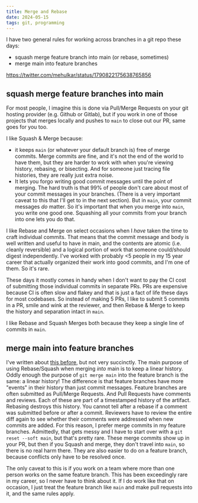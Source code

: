 ```yaml
---
title: Merge and Rebase
date: 2024-05-15
tags: git, programming
---
```


I have two general rules for working across branches in a git repo these days:

- squash merge feature branch into main (or rebase, sometimes)
- merge main into feature branches

https://twitter.com/mehulkar/status/1790822175638765856

## squash merge feature branches into main

For most people, I imagine this is done via Pull/Merge Requests on your git
hosting provider (e.g. Github or Gitlab), but if you work in one of those
projects that merges locally and pushes to `main` to close out our PR, same goes
for you too.

I like Squash & Merge because:

- it keeps `main` (or whatever your default branch is) free of merge commits.
  Merge commits are fine, and it's not the end of the world to have them, but
  they are harder to work with when you're viewing history, rebasing, or
  bisecting. And for someone just tracing file histories, they are really just
  extra noise.
- It lets you forgo writing good commit messages until the point of merging. The
  hard truth is that 99% of people don't care about most of your commit messages
  in your branches. (There is a very important caveat to this that I'll get to
  in the next section). But in `main`, your commit messages _do_ matter. So it's
  important that when you merge into `main`, you write one good one. Squashing
  all your commits from your branch into one lets you do that.

I like Rebase and Merge on select occasions when I _have_ taken the time to
craft individual commits. That means that the commit message and body is well
written and useful to have in main, and the contents are atomic (i.e. cleanly
reversible) and a logical portion of work that someone could/should digest
independently. I've worked with probably <5 people in my 15 year career that
actually organized their work into good commits, and I'm one of them. So it's
rare.

These days it mostly comes in handy when I don't want to pay the CI cost of
submitting those individual commits in separate PRs. PRs are expensive because
CI is often slow and flakey and that is just a fact of life these days for most
codebases. So instead of making 5 PRs, I like to submit 5 commits in a PR, smile
and wink at the reviewer, and then Rebase & Merge to keep the history and
separation intact in `main`.

I like Rebase and Squash Merges both because they keep a single line of commits
in `main`.

## merge main into feature branches

I've written about [this before][1], but not very succinctly. The main purpose
of using Rebase/Squash when merging _into_ main is to keep a linear history.
Oddly enough the purpose of `git merge main` into the feature branch is the
same: a linear history! The difference is that feature branches have more
"events" in their history than just commit messages. Feature branches are often
submitted as Pull/Merge Requests. And Pull Requests have comments and reviews.
Each of these are part of a timestamped history of the artifact. Rebasing
destroys this history. You cannot tell after a rebase if a comment was submitted
before or after a commit. Reviewers have to review the entire diff again to see
whether their comments were addressed when new commits are added. For this
reason, I prefer merge commits in my feature branches. Admittedly, that gets
messy and I have to start over with a `git reset --soft main`, but that's pretty
rare. These merge commits show up in your PR, but then if you Squash and merge,
they don't travel into `main`, so there is no real harm there. They are also easier
to do on a feature branch, because conflicts only have to be resolved once.

The only caveat to this is if you work on a team where more than one person works
on the same feature branch. This has been exceedingly rare in my career, so I never
have to think about it. If I do work like that on occasion, I just treat the feature
branch like `main` and make pull requests into it, and the same rules apply.

[1]: https://www.mehulkar.com/blog/2020/06/coming-around-to-merge-commits/

